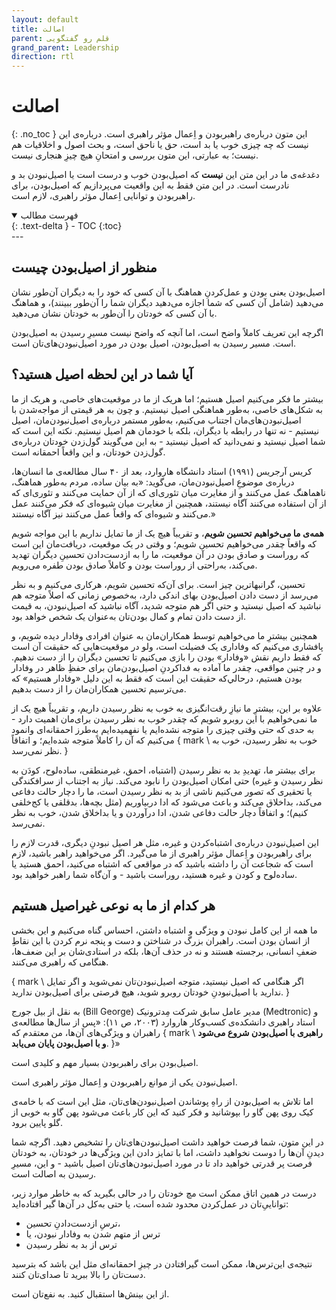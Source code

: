 ```yaml
---
layout: default
title: اصالت
parent: قلم رو گفتگویی
grand_parent: Leadership
direction: rtl
---
```


# اصالت
{: .no_toc }
این متون درباره‌ی راهبربودن و اِعمال مؤثر راهبری است. درباره‌ی این نیست که چه چیزی خوب یا بد است، حق یا ناحق است، و بحث اصول و اخلاقیات هم نیست؛ به عبارتی، این متون بررسی و امتحانِ هیچ چیزِ هنجاری‌ نیست.

دغدغه‌ی ما در این متن این **نیست** که اصیل‌بودن خوب و درست است یا اصيل‌نبودن بد و نادرست است. در این متن فقط به این واقعیت می‌پردازیم که اصیل‌بودن، برای راهبربودن و توانایی اِعمال مؤثر راهبری، لازم است. 

<details open markdown="block">
  <summary>فهرست مطالب</summary>
  {: .text-delta }
  - TOC
  {:toc}
</details>
---

## منظور از اصیل‌بودن چیست
اصیل‌بودن یعنی بودن و عمل‌کردنِ هماهنگ با آن کسی که خود را به دیگران آن‌طور نشان می‌دهید (شامل آن کسی که شما اجازه می‌دهید دیگران شما را آن‌طور ببینند)، و هماهنگ با آن کسی که خودتان را آن‌طور به خودتان نشان می‌دهید.

اگرچه این تعریف کاملاً واضح است، اما آنچه که واضح نیست مسیرِ رسیدن به اصيل‌‌بودن است. مسیر رسیدن به اصیل‌بودن، اصیل ‌بودن در مورد اصیل‌نبودن‌های‌تان است.

## آیا شما در این لحظه اصیل هستید؟ 
بیشتر ما فکر می‌کنیم اصیل هستیم؛ اما هریک از ما در موقعیت‌های خاصی، و هریک از ما به شکل‌های خاصی، به‌طور هماهنگی اصیل نیستیم. و چون به هر قیمتی از مواجه‌شدن با اصيل‌نبودن‌های‌مان اجتناب می‌کنیم، به‌طور مستمر درباره‌ی اصيل‌نبودن‌مان، اصیل نیستیم - نه تنها در رابطه با دیگران، بلکه با خودمان هم اصیل نیستیم. نکته این است که شما اصیل نیستید و نمی‌دانید که اصیل نیستید - به این می‌گویند گول‌زدن خودتان درباره‌ی گول‌زدن خودتان، و این واقعاً احمقانه است. 

کریس آرجریس (۱۹۹۱) استاد دانشگاه ‌هاروارد، بعد از ۴۰ سال مطالعه‌ی ما انسان‌ها، درباره‌ی موضوعِ اصيل‌نبودن‌مان، می‌گوید: «به بیان ساده، مردم به‌طور هماهنگ، ناهماهنگ عمل می‌کنند و از مغایرت میان تئوری‌ای که از آن حمایت می‌کنند و تئوری‌ای که از آن استفاده می‌کنند آگاه نیستند، همچنین از مغایرت میان شیوه‌ای که فکر می‌کنند عمل می‌کنند و شیوه‌ای که واقعاً عمل می‌کنند نیز آگاه نیستند.»

**همه‌ی ما می‌خواهیم تحسین شویم**، و تقریباً هیچ یک از ما تمایل نداریم با این مواجه شویم که واقعاً چقدر می‌خواهیم تحسین شویم؛ و وقتی در یک موقعیت، دریافت‌مان این است که روراست و صادق بودن در آن موقعیت، ما را به ازدست‌دادن تحسینِ دیگران تهدید می‌کند، به‌راحتی از روراست بودن و کاملاً صادق بودن طفره می‌رویم.

تحسین، گرانبهاترین چیز است. برای آن‌که تحسین شویم، هرکاری می‌کنیم و به ‌نظر می‌رسد از دست دادن اصیل‌بودن بهای اندکی دارد، به‌خصوص زمانی که اصلاً متوجه هم نباشید که اصیل نیستید و حتی اگر هم متوجه شدید، آگاه نباشید که اصیل‌نبودن، به قیمت از دست دادن تمام و کمال بودن‌تان به‌عنوان یک شخص خواهد بود. 

همچنین بیشترِ ما می‌خواهیم توسط همکاران‌مان به‌ عنوان افرادی وفادار دیده شویم، و پافشاری می‌کنیم که وفاداری یک فضیلت است، ولو در موقعیت‌هایی که حقیقت آن است که فقط داریم نقش «وفادار» بودن را بازی می‌کنیم تا تحسین دیگران را از دست ندهیم. و در چنین مواقعی، چقدر ما آماده به فدا‌کردنِ اصیل‌بودن‌مان برای حفظِ ظاهر در وفادار بودن هستیم، درحالي‌که حقیقت این است که فقط به این دلیل «وفادار هستیم» که می‌ترسیم تحسین همکاران‌مان را از دست بدهیم.

علاوه بر این، بیشترِ ما نیازِ رقت‌انگیزی به خوب به ‌نظر رسیدن داریم، و تقریباً هیچ یک از ما نمی‌خواهیم با این روبرو شویم که چقدر خوب به ‌نظر رسیدن برای‌مان اهمیت دارد - به حدی که حتی وقتی چیزی را متوجه نشده‌ایم یا نفهمیده‌ایم به‌طرز احمقانه‌ای وانمود می‌کنیم که آن را کاملاً متوجه شده‌ایم؛ و اتفاقاً { mark \ خوب به ‌نظر رسیدن، خوب به ‌نظر نمی‌رسد. }

برای بیشتر ما، تهدیدِ بد به ‌نظر رسیدن (اشتباه، احمق، غیرمنطقی، ساده‌لوح، کودَن به ‌نظر رسیدن و غیره) حتی امکان اصیل‌بودن را نابود می‌کند. نیاز به اجتناب از سرافکندگی یا تحقیری که تصور می‌کنیم ناشی از بد به ‌نظر رسیدن است، ما را دچار حالت دفاعی می‌کند، بداخلاق می‌کند و باعث می‌شود که ادا دربیاوریم (مثل بچه‌ها، بدقلقی یا کج‌خلقی ‌کنیم)؛ و اتفاقاً دچار حالت دفاعی شدن، ادا درآوردن و یا بداخلاق شدن، خوب به ‌نظر نمی‌رسد. 

این اصيل‌نبودن درباره‌ی اشتباه‌کردن و غیره، مثل هر اصيل نبودنِ دیگری، قدرت لازم را برای راهبربودن و اِعمال مؤثر راهبری از ما می‌گیرد. اگر می‌خواهید راهبر باشید، لازم است که شجاعت آن را داشته باشید که در مواقعی که اشتباه می‌کنید، احمق هستید یا ساده‌لوح و کودن و غیره هستید، روراست باشید - و آن‌گاه شما راهبر خواهید بود.

## هر کدام از ما به نوعی غیراصیل هستیم
ما همه از این کامل نبودن و ویژگی و اشتباه داشتن، احساس گناه می‌کنیم و این بخشی از انسان بودن است. راهبران بزرگ در شناختن و دست و پنجه نرم کردن با این نقاطِ ضعفِ انسانی، برجسته هستند و نه در حذف آن‌ها، بلکه در استادی‌شان بر این ضعف‌ها، هنگامی که راهبری می‌کنند.

{ mark \ اگر هنگامی که اصیل نیستید، متوجه اصيل‌نبودن‌تان نمی‌شوید و اگر تمایل ندارید با اصیل‌نبودنِ خودتان روبرو شوید، هیچ فرصتی برای اصیل‌بودن ندارید. }

به نقل از بیل جورج (Bill George) مدیر عامل سابق شرکت مِدترونیک (Medtronic) و استاد راهبری دانشکده‌ی کسب‌وکار ‌هاروارد (۲۰۰۳، ص ۱۱): «پس از سال‌ها مطالعه‌ی راهبران و ویژگی‌های آن‌ها، من معتقدم که { mark \ **راهبری با اصیل‌بودن شروع می‌شود و با اصیل‌بودن پایان می‌یابد**. }» 

اصیل‌بودن برای راهبربودن بسیار مهم و کلیدی است.

اصیل‌نبودن یکی از موانع راهبربودن و اِعمال مؤثر راهبری است.

اما تلاش به اصیل‌بودن از راهِ پوشاندن اصیل‌نبودن‌های‌تان، مثل این است که با خامه‌ی کیک روی پهن گاو را بپوشانید و فکر کنید که این کار باعث می‌شود پهن گاو به خوبی از گلو پایین برود.

در این متون، شما فرصت خواهید داشت اصیل‌نبودن‌‌های‌تان را تشخیص دهید. اگرچه شما دیدنِ آن‌ها را دوست نخواهید داشت، اما با تمایز دادن این ویژگی‌ها در خودتان، به خودتان فرصت پر قدرتی خواهید داد تا در مورد اصیل‌نبودن‌‌های‌تان اصیل باشید - و این، مسیرِ رسیدن به اصالت است. 

درست در همین اتاق ممکن است مچ خودتان را در حالی بگیرید که به خاطر موارد زیر، تواناییِ‌تان در عمل‌کردن محدود شده ‌است، یا حتی به‌کل در آن‌ها گیر افتاده‌اید:

- ترسِ از‌دست‌دادنِ تحسین،
- ترس از متهم شدن به وفادار نبودن، یا
- ترس از بد به ‌نظر رسیدن

نتیجه‌ی این‌ترس‌ها، ممکن است گیرافتادن در چیزِ احمقانه‌ای مثل این باشد که بترسید دست‌تان را بالا ببرید تا صدای‌تان کنند.

از این بینش‌ها استقبال کنید. به نفع‌تان است.
